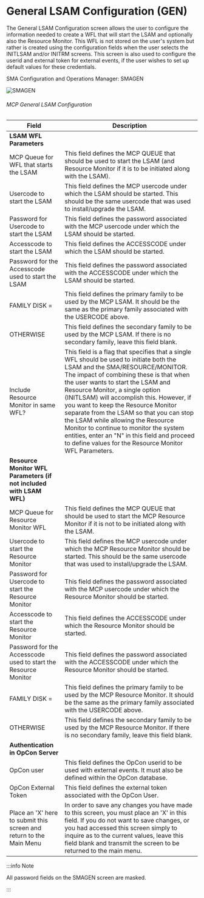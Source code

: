 # General LSAM Configuration (GEN)

The General LSAM Configuration screen allows the user to configure the information needed to create a WFL that will start the LSAM and optionally also the Resource Monitor. This WFL is not stored on the user's system but rather is created using the configuration fields when the user selects the INITLSAM and/or INITRM screens. This screen is also used to configure the userid and external token for external events, if the user wishes to set up default values for these credentials.

SMA Configuration and Operations Manager: SMAGEN

![SMAGEN](/img/smagen.png)

###### MCP General LSAM Configuration

| Field | Description |
| ----- | ----------- |
| **LSAM WFL Parameters** | |	 
| MCP Queue for WFL that starts the LSAM | This field defines the MCP QUEUE that should be used to start the LSAM (and Resource Monitor if it is to be initiated along with the LSAM). |
| Usercode to start the LSAM | This field defines the MCP usercode under which the LSAM should be started. This should be the same usercode that was used to install/upgrade the LSAM. |
| Password for Usercode to start the LSAM | This field defines the password associated with the MCP usercode under which the LSAM should be started. |
| Accesscode to start the LSAM | This field defines the ACCESSCODE under which the LSAM should be started. |
| Password for the Accesscode used to start the LSAM | This field defines the password associated with the ACCESSCODE under which the LSAM should be started. |
| FAMILY DISK =	| This field defines the primary family to be used by the MCP LSAM. It should be the same as the primary family associated with the USERCODE above. |
| OTHERWISE | This field defines the secondary family to be used by the MCP LSAM. If there is no secondary family, leave this field blank. | 
| Include Resource Monitor in same WFL? | This field is a flag that specifies that a single WFL should be used to initiate both the LSAM and the SMA/RESOURCE/MONITOR. The impact of combining these is that when the user wants to start the LSAM and Resource Monitor, a single option (INITLSAM) will accomplish this. However, if you want to keep the Resource Monitor separate from the LSAM so that you can stop the LSAM while allowing the Resource Monitor to continue to monitor the system entities, enter an "N" in this field and proceed to define values for the Resource Monitor WFL Parameters. |
| **Resource Monitor WFL Parameters (if not included with LSAM WFL)** | |
| MCP Queue for Resource Monitor WFL | This field defines the MCP QUEUE that should be used to start the MCP Resource Monitor if it is not to be initiated along with the LSAM. |
| Usercode to start the Resource Monitor | This field defines the MCP usercode under which the MCP Resource Monitor should be started. This should be the same usercode that was used to install/upgrade the LSAM. |
| Password for Usercode to start the Resource Monitor | This field defines the password associated with the MCP usercode under which the Resource Monitor should be started. |
| Accesscode to start the Resource Monitor | This field defines the ACCESSCODE under which the Resource Monitor should be started. |
| Password for the Accesscode used to start the Resource Monitor | This field defines the password associated with the ACCESSCODE under which the Resource Monitor should be started. |
| FAMILY DISK =	| This field defines the primary family to be used by the MCP Resource Monitor. It should be the same as the primary family associated with the USERCODE above. |
| OTHERWISE	| This field defines the secondary family to be used by the MCP Resource Monitor. If there is no secondary family, leave this field blank. |
| **Authentication in OpCon Server** | |
| OpCon user | This field defines the OpCon userid to be used with external events. It must also be defined within the OpCon database. |
| OpCon External Token | This field defines the external token associated with the OpCon User. |
| Place an 'X' here to submit this screen and return to the Main Menu | In order to save any changes you have made to this screen, you must place an 'X' in this field. If you do not want to save changes, or you had accessed this screen simply to inquire as to the current values, leave this field blank and transmit the screen to be returned to the main menu. |

:::info Note

All password fields on the SMAGEN screen are masked.

:::